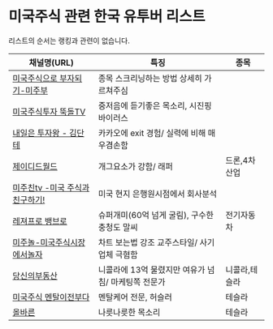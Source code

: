 # 미국주식 관련 한국 유투버 리스트

리스트의 순서는 랭킹과 관련이 없습니다.


| 채널명(URL) | 특징 | 종목 |
|-|-|-|
| [미국주식으로 부자되기-미주부](https://www.youtube.com/channel/UCM_HKYb6M9ZIAjosJfWS3Lw) | 종목 스크리닝하는 방법 상세히 가르쳐주심 |      |
| [미국주식투자 뚝돌TV](https://www.youtube.com/channel/UCqCF0XXwT3h_Myxiu412rdQ) | 중저음에 듣기좋은 목소리, 시진핑 바이러스 |      |
| [내일은 투자왕 - 김단테](https://www.youtube.com/channel/UCKTMvIu9a4VGSrpWy-8bUrQ) | 카카오에 exit 경험/ 실력에 비해 매우겸손함 |      |
| [제이디드월드](https://www.youtube.com/channel/UCnQm5yxDkKwAXt-bqedJ2bg) | 개그요소가 강함/ 래퍼 |   드론,4차산업    |
| [미주친tv -미국 주식과 친구하기!](https://www.youtube.com/channel/UC00Lu-8w40f-5LeklOkOsnA) | 미국 현지 은행원시점에서 회사분석 |       |
| [레져프로 뱅브로](https://www.youtube.com/channel/UC0uHRAt-DWvceQE9P7w25ng) | 슈퍼개미(60억 넘게 굴림), 구수한 충청도 말씨 | 전기자동차       |
| [미주놀-미국주식시장에서놀자](https://www.youtube.com/channel/UCJrRW57llzx2hX_LmRoCkng) | 차트 보는법 강조 교주스타일/ 사기업체 극혐함 |       |
| [당신의부동산](https://www.youtube.com/user/AdmanSocial) | 니콜라에 13억 물렸지만 여유가 넘침/ 마케팅쪽 전문가 |    니콜라,테슬라   |
| [미국주식 멘탈이전부다](https://www.youtube.com/channel/UCgVp2k71X1-ORHtvs-r5O8Q) | 멘탈케어 전문, 허슬러 |   테슬라  |
| [올바른](https://www.youtube.com/channel/UCxCfeUIrvj6D0-z39cwqMkA) | 나릇나릇한 목소리 |  테슬라  |

